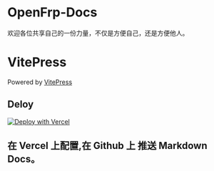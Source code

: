 # OpenFrp-Docs

欢迎各位共享自己的一份力量，不仅是方便自己，还是方便他人。

# VitePress

Powered by [VitePress](https://vitepress.dev/) 

## Deloy

[![Deploy with Vercel](https://vercel.com/button)](https://vercel.com/new/clone?repository-url=https://github.com/vercel/vercel/tree/main/examples/vuepress&template=vuepress)

## 在 Vercel 上配置,在 Github 上 推送 Markdown Docs。
